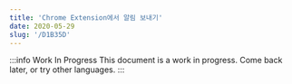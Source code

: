 ```yaml
---
title: 'Chrome Extension에서 알림 보내기'
date: 2020-05-29
slug: '/D1B35D'
---
```


:::info Work In Progress
This document is a work in progress. Come back later, or try other languages.
:::
